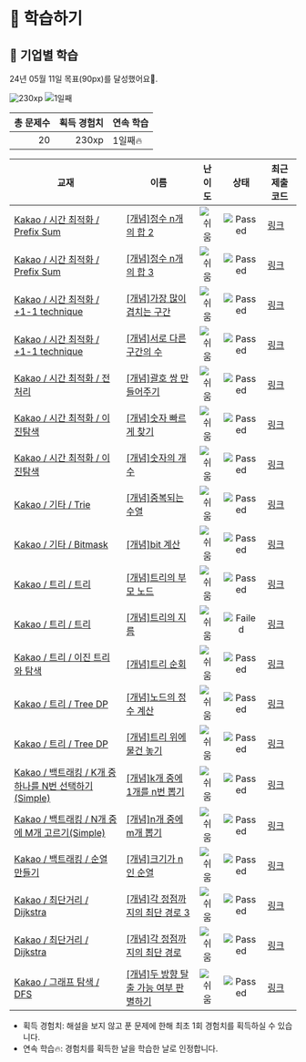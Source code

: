 # 📖 학습하기

## 🚀 기업별 학습
24년 05월 11일 목표(90px)를 달성했어요🥳.

![230xp](https://img.shields.io/badge/EXP-230xp-%235cb85c.svg?for-the-badge)
![1일째](https://img.shields.io/badge/연속학습-1일째-%23E34F26.svg?for-the-badge)

|총 문제수|획득 경험치|연속 학습|
|---:|---:|---|
20|230xp|1일째🔥|

|교재|이름|난이도|상태|최근 제출 코드|
|---|---|:---:|:---:|---|
|[Kakao / 시간 최적화 / Prefix Sum](https://www.codetree.ai/missions?missionId=16)|[[개념]정수 n개의 합 2](https://www.codetree.ai/missions/16/problems/sum-of-n-integers-2)|![쉬움][easy]|![Passed][passed]|[링크](https://github.com/MoonJeWoong/codetree-TILs/blob/main/240511/%EC%A0%95%EC%88%98%20n%EA%B0%9C%EC%9D%98%20%ED%95%A9%202/sum-of-n-integers-2.py)|
|[Kakao / 시간 최적화 / Prefix Sum](https://www.codetree.ai/missions?missionId=16)|[[개념]정수 n개의 합 3](https://www.codetree.ai/missions/16/problems/sum-of-n-integers-3)|![쉬움][easy]|![Passed][passed]|[링크](https://github.com/MoonJeWoong/codetree-TILs/blob/main/240511/%EC%A0%95%EC%88%98%20n%EA%B0%9C%EC%9D%98%20%ED%95%A9%203/sum-of-n-integers-3.py)|
|[Kakao / 시간 최적화 / +1-1 technique](https://www.codetree.ai/missions?missionId=16)|[[개념]가장 많이 겹치는 구간](https://www.codetree.ai/missions/16/problems/section-with-maximum-overlap)|![쉬움][easy]|![Passed][passed]|[링크](https://github.com/MoonJeWoong/codetree-TILs/blob/main/240511/%EA%B0%80%EC%9E%A5%20%EB%A7%8E%EC%9D%B4%20%EA%B2%B9%EC%B9%98%EB%8A%94%20%EA%B5%AC%EA%B0%84/section-with-maximum-overlap.py)|
|[Kakao / 시간 최적화 / +1-1 technique](https://www.codetree.ai/missions?missionId=16)|[[개념]서로 다른 구간의 수](https://www.codetree.ai/missions/16/problems/number-of-distinct-segments)|![쉬움][easy]|![Passed][passed]|[링크](https://github.com/MoonJeWoong/codetree-TILs/blob/main/240511/%EC%84%9C%EB%A1%9C%20%EB%8B%A4%EB%A5%B8%20%EA%B5%AC%EA%B0%84%EC%9D%98%20%EC%88%98/number-of-distinct-segments.py)|
|[Kakao / 시간 최적화 / 전처리](https://www.codetree.ai/missions?missionId=16)|[[개념]괄호 쌍 만들어주기](https://www.codetree.ai/missions/16/problems/pair-parentheses)|![쉬움][easy]|![Passed][passed]|[링크](https://github.com/MoonJeWoong/codetree-TILs/blob/main/240511/%EA%B4%84%ED%98%B8%20%EC%8C%8D%20%EB%A7%8C%EB%93%A4%EC%96%B4%EC%A3%BC%EA%B8%B0/pair-parentheses.py)|
|[Kakao / 시간 최적화 / 이진탐색](https://www.codetree.ai/missions?missionId=16)|[[개념]숫자 빠르게 찾기](https://www.codetree.ai/missions/16/problems/find-number-fast)|![쉬움][easy]|![Passed][passed]|[링크](https://github.com/MoonJeWoong/codetree-TILs/blob/main/240511/%EC%88%AB%EC%9E%90%20%EB%B9%A0%EB%A5%B4%EA%B2%8C%20%EC%B0%BE%EA%B8%B0/find-number-fast.py)|
|[Kakao / 시간 최적화 / 이진탐색](https://www.codetree.ai/missions?missionId=16)|[[개념]숫자의 개수](https://www.codetree.ai/missions/16/problems/number-of-integers)|![쉬움][easy]|![Passed][passed]|[링크](https://github.com/MoonJeWoong/codetree-TILs/blob/main/240511/%EC%88%AB%EC%9E%90%EC%9D%98%20%EA%B0%9C%EC%88%98/number-of-integers.py)|
|[Kakao / 기타 / Trie](https://www.codetree.ai/missions?missionId=16)|[[개념]중복되는 수열](https://www.codetree.ai/missions/16/problems/duplicate-sequence)|![쉬움][easy]|![Passed][passed]|[링크](https://github.com/MoonJeWoong/codetree-TILs/blob/main/240511/%EC%A4%91%EB%B3%B5%EB%90%98%EB%8A%94%20%EC%88%98%EC%97%B4/duplicate-sequence.py)|
|[Kakao / 기타 / Bitmask](https://www.codetree.ai/missions?missionId=16)|[[개념]bit 계산](https://www.codetree.ai/missions/16/problems/bit-calculation)|![쉬움][easy]|![Passed][passed]|[링크](https://github.com/MoonJeWoong/codetree-TILs/blob/main/240511/bit%20%EA%B3%84%EC%82%B0/bit-calculation.py)|
|[Kakao / 트리 / 트리](https://www.codetree.ai/missions?missionId=16)|[[개념]트리의 부모 노드](https://www.codetree.ai/missions/16/problems/parent-node-of-the-tree)|![쉬움][easy]|![Passed][passed]|[링크](https://github.com/MoonJeWoong/codetree-TILs/blob/main/240511/%ED%8A%B8%EB%A6%AC%EC%9D%98%20%EB%B6%80%EB%AA%A8%20%EB%85%B8%EB%93%9C/parent-node-of-the-tree.py)|
|[Kakao / 트리 / 트리](https://www.codetree.ai/missions?missionId=16)|[[개념]트리의 지름](https://www.codetree.ai/missions/16/problems/diameter-of-tree)|![쉬움][easy]|![Failed][failed]|[링크](https://github.com/MoonJeWoong/codetree-TILs/blob/main/240511/%ED%8A%B8%EB%A6%AC%EC%9D%98%20%EC%A7%80%EB%A6%84/diameter-of-tree.py)|
|[Kakao / 트리 / 이진 트리와 탐색](https://www.codetree.ai/missions?missionId=16)|[[개념]트리 순회](https://www.codetree.ai/missions/16/problems/the-tree-traversal)|![쉬움][easy]|![Passed][passed]|[링크](https://github.com/MoonJeWoong/codetree-TILs/blob/main/240511/%ED%8A%B8%EB%A6%AC%20%EC%88%9C%ED%9A%8C/the-tree-traversal.py)|
|[Kakao / 트리 / Tree DP](https://www.codetree.ai/missions?missionId=16)|[[개념]노드의 정수 계산](https://www.codetree.ai/missions/16/problems/calculating-an-integer-for-a-node)|![쉬움][easy]|![Passed][passed]|[링크](https://github.com/MoonJeWoong/codetree-TILs/blob/main/240511/%EB%85%B8%EB%93%9C%EC%9D%98%20%EC%A0%95%EC%88%98%20%EA%B3%84%EC%82%B0/calculating-an-integer-for-a-node.py)|
|[Kakao / 트리 / Tree DP](https://www.codetree.ai/missions?missionId=16)|[[개념]트리 위에 물건 놓기](https://www.codetree.ai/missions/16/problems/node-best-count)|![쉬움][easy]|![Passed][passed]|[링크](https://github.com/MoonJeWoong/codetree-TILs/blob/main/240511/%ED%8A%B8%EB%A6%AC%20%EC%9C%84%EC%97%90%20%EB%AC%BC%EA%B1%B4%20%EB%86%93%EA%B8%B0/node-best-count.py)|
|[Kakao / 백트래킹 / K개 중 하나를 N번 선택하기(Simple)](https://www.codetree.ai/missions?missionId=16)|[[개념]k개 중에 1개를 n번 뽑기](https://www.codetree.ai/missions/16/problems/n-permutations-of-k-with-repetition)|![쉬움][easy]|![Passed][passed]|[링크](https://github.com/MoonJeWoong/codetree-TILs/blob/main/240511/k%EA%B0%9C%20%EC%A4%91%EC%97%90%201%EA%B0%9C%EB%A5%BC%20n%EB%B2%88%20%EB%BD%91%EA%B8%B0/n-permutations-of-k-with-repetition.py)|
|[Kakao / 백트래킹 / N개 중에 M개 고르기(Simple)](https://www.codetree.ai/missions?missionId=16)|[[개념]n개 중에 m개 뽑기](https://www.codetree.ai/missions/16/problems/n-choose-m)|![쉬움][easy]|![Passed][passed]|[링크](https://github.com/MoonJeWoong/codetree-TILs/blob/main/240511/n%EA%B0%9C%20%EC%A4%91%EC%97%90%20m%EA%B0%9C%20%EB%BD%91%EA%B8%B0/n-choose-m.py)|
|[Kakao / 백트래킹 / 순열 만들기](https://www.codetree.ai/missions?missionId=16)|[[개념]크기가 n인 순열](https://www.codetree.ai/missions/16/problems/n-permutation)|![쉬움][easy]|![Passed][passed]|[링크](https://github.com/MoonJeWoong/codetree-TILs/blob/main/240511/%ED%81%AC%EA%B8%B0%EA%B0%80%20n%EC%9D%B8%20%EC%88%9C%EC%97%B4/n-permutation.py)|
|[Kakao / 최단거리 / Dijkstra](https://www.codetree.ai/missions?missionId=16)|[[개념]각 정점까지의 최단 경로 3](https://www.codetree.ai/missions/16/problems/shortest-path-to-each-vertex-3)|![쉬움][easy]|![Passed][passed]|[링크](https://github.com/MoonJeWoong/codetree-TILs/blob/main/240511/%EA%B0%81%20%EC%A0%95%EC%A0%90%EA%B9%8C%EC%A7%80%EC%9D%98%20%EC%B5%9C%EB%8B%A8%20%EA%B2%BD%EB%A1%9C%203/shortest-path-to-each-vertex-3.py)|
|[Kakao / 최단거리 / Dijkstra](https://www.codetree.ai/missions?missionId=16)|[[개념]각 정점까지의 최단 경로](https://www.codetree.ai/missions/16/problems/shortest-path-to-each-vertex)|![쉬움][easy]|![Passed][passed]|[링크](https://github.com/MoonJeWoong/codetree-TILs/blob/main/240511/%EA%B0%81%20%EC%A0%95%EC%A0%90%EA%B9%8C%EC%A7%80%EC%9D%98%20%EC%B5%9C%EB%8B%A8%20%EA%B2%BD%EB%A1%9C/shortest-path-to-each-vertex.py)|
|[Kakao / 그래프 탐색 / DFS](https://www.codetree.ai/missions?missionId=16)|[[개념]두 방향 탈출 가능 여부 판별하기](https://www.codetree.ai/missions/16/problems/determine-escapableness-with-2-ways)|![쉬움][easy]|![Passed][passed]|[링크](https://github.com/MoonJeWoong/codetree-TILs/blob/main/240511/%EB%91%90%20%EB%B0%A9%ED%96%A5%20%ED%83%88%EC%B6%9C%20%EA%B0%80%EB%8A%A5%20%EC%97%AC%EB%B6%80%20%ED%8C%90%EB%B3%84%ED%95%98%EA%B8%B0/determine-escapableness-with-2-ways.py)|


* 획득 경험치: 해설을 보지 않고 푼 문제에 한해 최초 1회 경험치를 획득하실 수 있습니다.
* 연속 학습🔥: 경험치를 획득한 날을 학습한 날로 인정합니다.










[b5]: https://img.shields.io/badge/Bronze_5-%235D3E31.svg
[b4]: https://img.shields.io/badge/Bronze_4-%235D3E31.svg
[b3]: https://img.shields.io/badge/Bronze_3-%235D3E31.svg
[b2]: https://img.shields.io/badge/Bronze_2-%235D3E31.svg
[b1]: https://img.shields.io/badge/Bronze_1-%235D3E31.svg
[s5]: https://img.shields.io/badge/Silver_5-%23394960.svg
[s4]: https://img.shields.io/badge/Silver_4-%23394960.svg
[s3]: https://img.shields.io/badge/Silver_3-%23394960.svg
[s2]: https://img.shields.io/badge/Silver_2-%23394960.svg
[s1]: https://img.shields.io/badge/Silver_1-%23394960.svg
[g5]: https://img.shields.io/badge/Gold_5-%23FFC433.svg
[g4]: https://img.shields.io/badge/Gold_4-%23FFC433.svg
[g3]: https://img.shields.io/badge/Gold_3-%23FFC433.svg
[g2]: https://img.shields.io/badge/Gold_2-%23FFC433.svg
[g1]: https://img.shields.io/badge/Gold_1-%23FFC433.svg
[p5]: https://img.shields.io/badge/Platinum_5-%2376DDD8.svg
[p4]: https://img.shields.io/badge/Platinum_4-%2376DDD8.svg
[p3]: https://img.shields.io/badge/Platinum_3-%2376DDD8.svg
[p2]: https://img.shields.io/badge/Platinum_2-%2376DDD8.svg
[p1]: https://img.shields.io/badge/Platinum_1-%2376DDD8.svg
[passed]: https://img.shields.io/badge/Passed-%23009D27.svg
[failed]: https://img.shields.io/badge/Failed-%23D24D57.svg
[easy]: https://img.shields.io/badge/쉬움-%235cb85c.svg?for-the-badge
[medium]: https://img.shields.io/badge/보통-%23FFC433.svg?for-the-badge
[hard]: https://img.shields.io/badge/어려움-%23D24D57.svg?for-the-badge